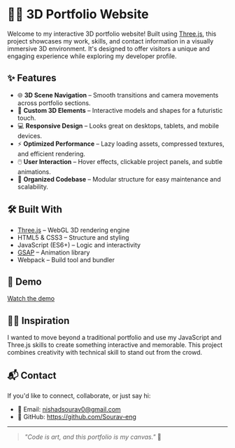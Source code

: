 

# 🧑‍💻 3D Portfolio Website

Welcome to my interactive 3D portfolio website! Built using [Three.js](https://threejs.org/), this project showcases my work, skills, and contact information in a visually immersive 3D environment. It's designed to offer visitors a unique and engaging experience while exploring my developer profile.



## ✨ Features

- 🌐 **3D Scene Navigation** – Smooth transitions and camera movements across portfolio sections.
- 🧱 **Custom 3D Elements** – Interactive models and shapes for a futuristic touch.
- 💻 **Responsive Design** – Looks great on desktops, tablets, and mobile devices.
- ⚡ **Optimized Performance** – Lazy loading assets, compressed textures, and efficient rendering.
- 🖱️ **User Interaction** – Hover effects, clickable project panels, and subtle animations.
- 📁 **Organized Codebase** – Modular structure for easy maintenance and scalability.

## 🛠️ Built With

- [Three.js](https://threejs.org/) – WebGL 3D rendering engine
- HTML5 & CSS3 – Structure and styling
- JavaScript (ES6+) – Logic and interactivity
- [GSAP](https://greensock.com/gsap/) – Animation library
- Webpack – Build tool and bundler

## 🎥 Demo
[Watch the demo](https://github.com/Sourav-eng/Spotify-clone/issues/1#issue-2937343994)


## 🧑‍🎨 Inspiration

I wanted to move beyond a traditional portfolio and use my JavaScript and Three.js skills to create something interactive and memorable. This project combines creativity with technical skill to stand out from the crowd.

## 📬 Contact

If you'd like to connect, collaborate, or just say hi:

- 📧 Email: nishadsourav0@gmail.com   
- 🐙 GitHub: https://github.com/Sourav-eng

---

> _"Code is art, and this portfolio is my canvas."_ 🎨




